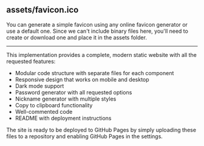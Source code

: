 
## assets/favicon.ico

You can generate a simple favicon using any online favicon generator or use a default one. Since we can't include binary files here, you'll need to create or download one and place it in the assets folder.

---

This implementation provides a complete, modern static website with all the requested features:
- Modular code structure with separate files for each component
- Responsive design that works on mobile and desktop
- Dark mode support
- Password generator with all requested options
- Nickname generator with multiple styles
- Copy to clipboard functionality
- Well-commented code
- README with deployment instructions

The site is ready to be deployed to GitHub Pages by simply uploading these files to a repository and enabling GitHub Pages in the settings.
